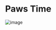 # Paws Time

![image](https://github.com/user-attachments/assets/cb0b2916-f009-4823-9c69-336faf45cf7f)
